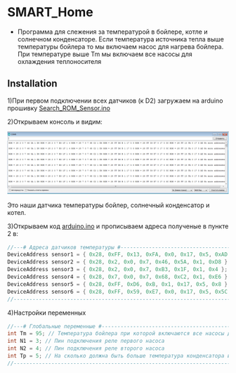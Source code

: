 # SMART_Home

- Программа для слежения за температурой в бойлере, котле и солнечном конденсаторе.
Если температура источника тепла выше температуры бойлера то мы включаем насос для нагрева бойлера.
При температуре выше Tm мы включаем все насосы для охлаждения теплоносителя  

## Installation

1)При первом подключении всех датчиков (к D2) загружаем на arduino прошивку [Search_ROM_Sensor.ino](https://github.com/deletron247/SMART_Home/blob/master/boiler%20room/arduino/Search_ROM_Sensor.ino)

2)Открываем консоль и видим:

![](https://github.com/deletron247/SMART_Home/blob/master/image/1.PNG)

Это наши датчика температуры бойлер, солнечный конденсатор и котел.

3)Открываем код [arduino.ino](https://github.com/deletron247/SMART_Home/blob/master/boiler%20room/arduino/arduino.ino) и прописываем адреса полученые в пункте 2 в:
```C++
//---# Адреса датчиков температуры #-------------------------------------------------------------------------
DeviceAddress sensor1 = { 0x28, 0xFF, 0x13, 0xFA, 0x0, 0x17, 0x5, 0xAD }; // Адрес первого сенсора
DeviceAddress sensor2 = { 0x28, 0x2, 0x0, 0x7, 0x46, 0x5A, 0x1, 0xD8 }; // Адрес второго сенсора
DeviceAddress sensor3 = { 0x28, 0x2, 0x0, 0x7, 0xB3, 0x1F, 0x1, 0x4 }; // Адрес третего сенсора
DeviceAddress sensor4 = { 0x28, 0x7, 0x0, 0x7, 0x68, 0xC2, 0x1, 0xE6 }; // Адрес четвертого сенсора
DeviceAddress sensor5 = { 0x28, 0xFF, 0xD6, 0xB, 0x1, 0x17, 0x5, 0x8 }; // Адрес пятого сенсора
DeviceAddress sensor6 = { 0x28, 0xFF, 0x59, 0xE7, 0x0, 0x17, 0x5, 0x5C }; // Адрес шестого сенсора
//-----------------------------------------------------------------------------------------------------------
```
4)Настройки переменных
```C++
//---# Глобальные переменные #-------------------------------------------------------------------------------
int Tm = 95; // Температура бойлера при которой включаются все насосы для охлаждения
int N1 = 3; // Пин подключения реле первого насоса 
int N2 = 4; // Пин подключения реле второго насоса
int Tp = 5; // На сколько должна быть больше температура конденсатора или котла чтобы включился один из насосов
//-----------------------------------------------------------------------------------------------------------
```
